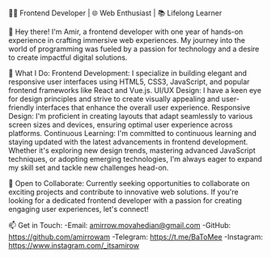 👨‍💻 Frontend Developer | 🌐 Web Enthusiast | 📚 Lifelong Learner

👋 Hey there! I'm Amir, a frontend developer with one year of hands-on experience in crafting immersive web experiences. My journey into the world of programming was fueled by a passion for technology and a desire to create impactful digital solutions.

🚀 What I Do:
Frontend Development: I specialize in building elegant and responsive user interfaces using HTML5, CSS3, JavaScript, and popular frontend frameworks like React and Vue.js.
UI/UX Design: I have a keen eye for design principles and strive to create visually appealing and user-friendly interfaces that enhance the overall user experience.
Responsive Design: I'm proficient in creating layouts that adapt seamlessly to various screen sizes and devices, ensuring optimal user experience across platforms.
Continuous Learning:
I'm committed to continuous learning and staying updated with the latest advancements in frontend development. Whether it's exploring new design trends, mastering advanced JavaScript techniques, or adopting emerging technologies, I'm always eager to expand my skill set and tackle new challenges head-on.

💼 Open to Collaborate:
Currently seeking opportunities to collaborate on exciting projects and contribute to innovative web solutions. If you're looking for a dedicated frontend developer with a passion for creating engaging user experiences, let's connect!

📫 Get in Touch:
-Email: amirrow.movahedian@gmail.com
-GitHub: https://github.com/amirrowam
-Telegram: https://t.me/BaToMee
-Instagram: https://www.instagram.com/_itsamirow
